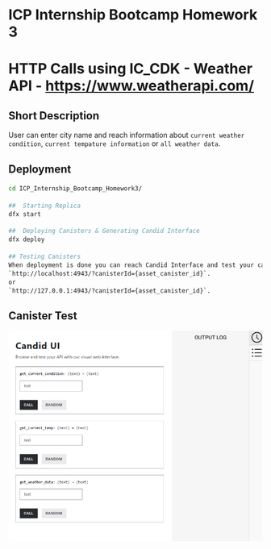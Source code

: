 # ICP Internship Bootcamp Homework 3

# HTTP Calls using IC_CDK - Weather API - https://www.weatherapi.com/

## Short Description
User can enter city name and reach information about `current weather condition`, `current tempature information` or `all weather data`.

##  Deployment 
```bash
cd ICP_Internship_Bootcamp_Homework3/

##  Starting Replica
dfx start

##  Deploying Canisters & Generating Candid Interface 
dfx deploy

## Testing Canisters
When deployment is done you can reach Candid Interface and test your canisters from url provided in terminal which looks like that:
`http://localhost:4943/?canisterId={asset_canister_id}`.
or
`http://127.0.0.1:4943/?canisterId={asset_canister_id}`.
```
## Canister Test

<img src="https://github.com/tugberk963/ICP_Internship_Bootcamp_Homework3/blob/master/test.gif">

